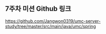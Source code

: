 ## 7주차 미션 Github 링크

https://github.com/Jangwon0319/umc-server-study/tree/master/src/main/java/umc/spring
